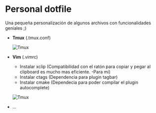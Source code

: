 # Personal dotfile
Una pequeña personalización de algunos archivos con
funcionalidades geniales ;)

- **Tmux** (.tmux.conf)

    ![Tmux](https://cloud.githubusercontent.com/assets/2581366/26532575/8fbac784-43c9-11e7-8950-00ce5360c5fc.png)

- **Vim** (.vimrc)

    - Instalar xclip (Compatibilidad con el ratón para copiar y pegar al
      clipboard es mucho mas eficiente. -Para mi)
    - Instalar ctags (Dependencia para plugin tagbar)
    - Instalar cmake (Dependecia para poder compilar el plugin autocomplete)

  ![Tmux](https://cloud.githubusercontent.com/assets/2581366/26562304/b91ab834-448a-11e7-964c-40d9f422e681.png)

- ...
